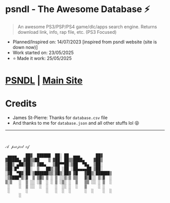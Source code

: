 # psndl - The Awesome Database ⚡

> An awesome PS3/PSP/PS4 game/dlc/apps search engine. Returns download link, info, rap file, etc. (PS3 Focused)

- Planned/Inspired on: 14/07/2023 [inspired from psndl website (site is down now)]
- Work started on: 23/05/2025
- ⭐ Made it work: 25/05/2025

# [PSNDL](https://bishalqx980.github.io/psndl) | [Main Site](https://bishalqx980.github.io/)

# Credits

- James St-Pierre: Thanks for `database.csv` file
- And thanks to me for `database.json` and all other stuffs lol 😝

---
<br>

```
𝒜 𝓅𝓇𝑜𝒿𝑒𝒸𝓉 𝑜𝒻

 ▄▄▄▄    ██▓  ██████  ██░ ██  ▄▄▄       ██▓    
▓█████▄ ▓██▒▒██    ▒ ▓██░ ██▒▒████▄    ▓██▒    
▒██▒ ▄██▒██▒░ ▓██▄   ▒██▀▀██░▒██  ▀█▄  ▒██░    
▒██░█▀  ░██░  ▒   ██▒░▓█ ░██ ░██▄▄▄▄██ ▒██░    
░▓█  ▀█▓░██░▒██████▒▒░▓█▒░██▓ ▓█   ▓██▒░██████▒
░▒▓███▀▒░▓  ▒ ▒▓▒ ▒ ░ ▒ ░░▒░▒ ▒▒   ▓▒█░░ ▒░▓  ░
▒░▒   ░  ▒ ░░ ░▒  ░ ░ ▒ ░▒░ ░  ▒   ▒▒ ░░ ░ ▒  ░
 ░    ░  ▒ ░░  ░  ░   ░  ░░ ░  ░   ▒     ░ ░   
 ░       ░        ░   ░  ░  ░      ░  ░    ░  ░
      ░                                        

```
